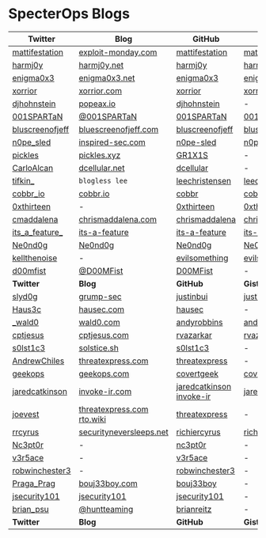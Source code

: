 # SpecterOps Blogs #

| **Twitter** | **Blog** | **GitHub** | **Gist** |
|---|---|---|---|
| [mattifestation](https://twitter.com/mattifestation) | [exploit-monday.com](http://www.exploit-monday.com/) | [mattifestation](https://github.com/mattifestation) | [mattifestation](https://gist.github.com/mattifestation) |
| [harmj0y](https://twitter.com/harmj0y) | [harmj0y.net](https://blog.harmj0y.net) | [harmj0y](https://github.com/harmj0y) | [harmj0y](https://gist.github.com/harmj0y) |
| [enigma0x3](https://twitter.com/enigma0x3) | [enigma0x3.net](https://enigma0x3.net/) | [enigma0x3](https://github.com/enigma0x3) | [enigma0x3](https://gist.github.com/enigma0x3) |
| [xorrior](https://twitter.com/xorrior) | [xorrior.com](http://www.xorrior.com/) | [xorrior](https://github.com/xorrior) | [xorrior](https://gist.github.com/xorrior) |
| [djhohnstein](https://twitter.com/djhohnstein) | [popeax.io](https://popeax.io/) | [djhohnstein](https://github.com/djhohnstein) | - |
| [001SPARTaN](https://twitter.com/001SPARTaN) | [@001SPARTaN](https://medium.com/@001SPARTaN) | [001SPARTaN](https://github.com/001SPARTaN) | [001SPARTaN](https://gist.github.com/001SPARTaN) |
| [bluscreenofjeff](https://twitter.com/bluscreenofjeff) | [bluescreenofjeff.com](https://bluescreenofjeff.com/) | [bluscreenofjeff](https://github.com/bluscreenofjeff) | [bluscreenofjeff](https://gist.github.com/bluscreenofjeff) |
| [n0pe_sled](https://twitter.com/n0pe_sled) | [inspired-sec.com](https://blog.inspired-sec.com/) | [n0pe-sled](https://github.com/n0pe-sled) | [n0pe-sled](https://gist.github.com/n0pe-sled) |
| [pickles](https://twitter.com/_P1CKLES_) | [pickles.xyz](https://pickles.xyz) | [GR1X1S](https://github.com/GR1X1S) | - |
| [CarloAlcan](https://twitter.com/carloalcan) | [dcellular.net](http://www.dcellular.net/blog/) | [dcellular](https://github.com/Dcellular) | - |
| [tifkin_](https://twitter.com/tifkin_) | `blogless lee` | [leechristensen](https://github.com/leechristensen) | [leechristensen](https://gist.github.com/leechristensen) |
| [cobbr_io](https://twitter.com/cobbr_io) | [cobbr.io](https://www.cobbr.io/) | [cobbr](https://github.com/cobbr) | [cobbr](https://gist.github.com/cobbr) |
| [0xthirteen](https://twitter.com/0xthirteen) | - | [0xthirteen](https://github.com/0xthirteen) | [0xthirteen](https://gist.github.com/0xthirteen) |
| [cmaddalena](https://twitter.com/cmaddalena) | [chrismaddalena.com](https://www.chrismaddalena.com/) | [chrismaddalena](https://github.com/chrismaddalena) | [chrismaddalena](https://gist.github.com/chrismaddalena) |
| [its_a_feature_](https://twitter.com/its_a_feature_) | [its-a-feature](https://its-a-feature.github.io/) | [its-a-feature](https://github.com/its-a-feature) | [its-a-feature](https://gist.github.com/its-a-feature) |
| [Ne0nd0g](https://twitter.com/ne0nd0g) | [Ne0nd0g](https://medium.com/@Ne0nd0g) | [Ne0nd0g](https://github.com/Ne0nd0g) | [Ne0nd0g](https://gist.github.com/Ne0nd0g) |
| [kellthenoise](https://twitter.com/kellthenoise) | - | [evilsomething](https://github.com/evilsomething) | [evilsomething](https://gist.github.com/evilsomething) |
| [d00mfist](https://twitter.com/_d00mfist) | [@D00MFist](https://medium.com/@D00MFist) | [D00MFist](https://github.com/D00MFist) | - |
| **Twitter** | **Blog** | **GitHub** | **Gist** |
| [slyd0g](https://twitter.com/slyd0g) | [grump-sec](https://grumpy-sec.blogspot.com/) | [justinbui](https://github.com/justinbui) | [justinbui](https://gist.github.com/justinbui) |
| [Haus3c](https://twitter.com/Haus3c) | [hausec.com](https://hausec.com/) | [hausec](https://github.com/hausec) | - |
| [_wald0](https://twitter.com/_wald0) | [wald0.com](https://wald0.com/) | [andyrobbins](https://github.com/andyrobbins) | [andyrobbins](https://gist.github.com/andyrobbins) |
| [cptjesus](https://twitter.com/cptjesus) | [cptjesus.com](https://blog.cptjesus.com/) | [rvazarkar](https://github.com/rvazarkar) | [rvazarkar](https://gist.github.com/rvazarkar) |
| [s0lst1c3](https://twitter.com/s0lst1c3) | [solstice.sh](http://solstice.sh/) | [s0lst1c3](https://github.com/s0lst1c3) | - |
| [AndrewChiles](https://twitter.com/AndrewChiles) | [threatexpress.com](http://threatexpress.com/) | [threatexpress](https://github.com/threatexpress) | - |
| [geekops](https://twitter.com/geekops) | [geekops.com](http://www.geekops.com/) | [covertgeek](https://github.com/covertgeek) | [covertgeek](https://gist.github.com/covertgeek) |
| [jaredcatkinson](https://twitter.com/jaredcatkinson) | [invoke-ir.com](http://www.invoke-ir.com/) | [jaredcatkinson](https://github.com/jaredcatkinson) <br> [invoke-ir](https://github.com/invoke-ir) | [jaredcatkinson](https://gist.github.com/jaredcatkinson) |
| [joevest](https://twitter.com/joevest) | [threatexpress.com](http://threatexpress.com/) <br> [rto.wiki](https://rto.wiki/) | [threatexpress](https://github.com/threatexpress) | - |
| [rrcyrus](https://twitter.com/rrcyrus) | [securityneversleeps.net](https://securityneversleeps.net) | [richiercyrus](https://github.com/richiercyrus) | [richiercyrus](https://gist.github.com/richiercyrus) |
| [Nc3pt0r](https://twitter.com/Nc3pt0r) | - | [nc3pt0r](https://github.com/nc3pt0r) | - |
| [v3r5ace](https://twitter.com/v3r5ace) | - | [v3r5ace](https://github.com/v3r5ace) | - |
| [robwinchester3](https://twitter.com/robwinchester3) | - | [robwinchester3](https://github.com/robwinchester3) | - |
| [Praga_Prag](https://twitter.com/Praga_Prag) | [bouj33boy.com](https://bouj33boy.com/) | [bouj33boy](https://github.com/bouj33boy) | - |
| [jsecurity101](https://twitter.com/jsecurity101) | [jsecurity101](https://jsecurity101.com/#blog) | [jsecurity101](https://github.com/jsecurity101) | - |
| [brian_psu](https://twitter.com/brian_psu) | [@huntteaming](https://medium.com/@huntteaming) | [brianreitz](https://github.com/brianreitz) | - |
| **Twitter** | **Blog** | **GitHub** | **Gist** |